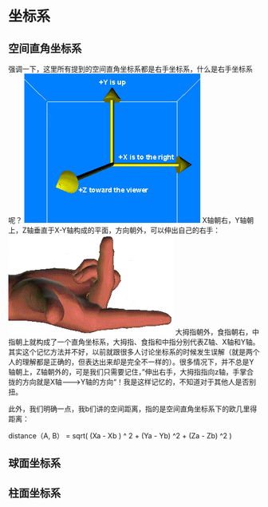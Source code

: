 
# 坐标系


## 空间直角坐标系

强调一下，这里所有提到的空间直角坐标系都是右手坐标系，什么是右手坐标系呢？
![](coords.gif)
X轴朝右，Y轴朝上，Z轴垂直于X-Y轴构成的平面，方向朝外，可以伸出自己的右手：
![](rHand.gif)
大拇指朝外，食指朝右，中指朝上就构成了一个直角坐标系，大拇指、食指和中指分别代表Z轴、X轴和Y轴。其实这个记忆方法并不好，以前就跟很多人讨论坐标系的时候发生误解（就是两个人的理解都是正确的，但表达出来却是完全不一样的）。很多情况下，并不总是Y轴朝上，Z轴朝外的，可是我们只需要记住，”伸出右手，大拇指指向z轴，手掌合拢的方向就是X轴--->Y轴的方向“！我是这样记忆的，不知道对于其他人是否别扭。

 此外，我们明确一点，我b们讲的空间距离，指的是空间直角坐标系下的欧几里得距离：
 
 distance（A, B） = sqrt( (Xa - Xb ) ^ 2 + (Ya - Yb) ^2 + (Za - Zb) ^2 )
 
 
## 球面坐标系

## 柱面坐标系








